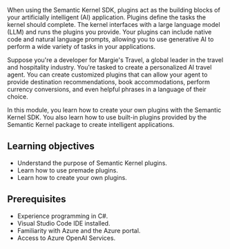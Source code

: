 When using the Semantic Kernel SDK, plugins act as the building blocks of your artificially intelligent (AI) application. Plugins define the tasks the kernel should complete. The kernel interfaces with a large language model (LLM) and runs the plugins you provide. Your plugins can include native code and natural language prompts, allowing you to use generative AI to perform a wide variety of tasks in your applications.

Suppose you're a developer for Margie's Travel, a global leader in the travel and hospitality industry. You're tasked to create a personalized AI travel agent. You can create customized plugins that can allow your agent to provide destination recommendations, book accommodations, perform currency conversions, and even helpful phrases in a language of their choice. 

In this module, you learn how to create your own plugins with the Semantic Kernel SDK. You also learn how to use built-in plugins provided by the Semantic Kernel package to create intelligent applications.

## Learning objectives

- Understand the purpose of Semantic Kernel plugins.
- Learn how to use premade plugins.
- Learn how to create your own plugins.

## Prerequisites

- Experience programming in C#.
- Visual Studio Code IDE installed.
- Familiarity with Azure and the Azure portal.
- Access to Azure OpenAI Services.
